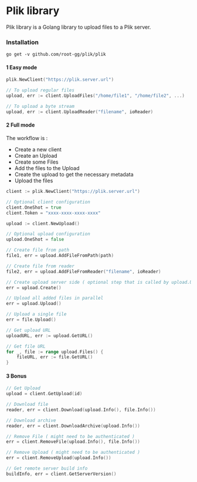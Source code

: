 # Plik library

Plik library is a Golang library to upload files to a Plik server.

### Installation

```
go get -v github.com/root-gg/plik/plik
```

#### 1 Easy mode

```go
plik.NewClient("https://plik.server.url")

// To upload regular files
upload, err := client.UploadFiles("/home/file1", "/home/file2", ...)

// To upload a byte stream
upload, err := client.UploadReader("filename", ioReader)
```

#### 2 Full mode

The workflow is :
 - Create a new client
 - Create an Upload
 - Create some Files
 - Add the files to the Upload
 - Create the upload to get the necessary metadata
 - Upload the files

```go
client := plik.NewClient("https://plik.server.url")

// Optional client configuration
client.OneShot = true
client.Token = "xxxx-xxxx-xxxx-xxxx"

upload := client.NewUpload()

// Optional upload configuration
upload.OneShot = false

// Create file from path
file1, err = upload.AddFileFromPath(path)

// Create file from reader
file2, err = upload.AddFileFromReader("filename", ioReader)

// Create upload server side ( optional step that is called by upload.Upload() / file.Upload() if omitted )
err = upload.Create()

// Upload all added files in parallel
err = upload.Upload()

// Upload a single file
err = file.Upload()

// Get upload URL
uploadURL, err := upload.GetURL()

// Get file URL
for _, file := range upload.Files() {
    fileURL, err := file.GetURL()
}
```

#### 3 Bonus

```go
// Get Upload
upload = client.GetUpload(id)

// Download file
reader, err = client.Download(upload.Info(), file.Info())

// Download archive
reader, err = client.DownloadArchive(upload.Info())

// Remove File ( might need to be authenticated )
err = client.RemoveFile(upload.Info(), file.Info())

// Remove Upload ( might need to be authenticated )
err = client.RemoveUpload(upload.Info())

// Get remote server build info
buildInfo, err = client.GetServerVersion()
```